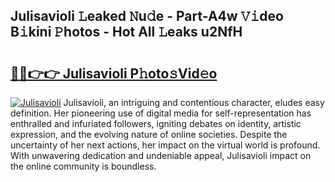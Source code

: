 ## Julisavioli 𝙻eaked 𝙽u𝚍e - Part-A4w 𝚅𝚒deo B𝚒kini 𝙿hotos - Hot All 𝙻eaks u2NfH

# <h2><a href="http://ld3xjh5.urlbe.top/?page=Julisavioli">🔗🔗👉👉 Julisavioli P𝚑oto𝚜Vid𝚎o</a></h2>

[![Julisavioli](https://i.imgur.com/eBuTRDB.gif)](http://ld3xjh5.urlbe.top/?page=Julisavioli)
Julisavioli, an intriguing and contentious character, eludes easy definition. Her pioneering use of digital media for self-representation has enthralled and infuriated followers, igniting debates on identity, artistic expression, and the evolving nature of online societies. Despite the uncertainty of her next actions, her impact on the virtual world is profound. With unwavering dedication and undeniable appeal, Julisavioli impact on the online community is boundless.
